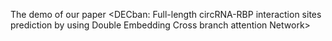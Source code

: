 The demo of our paper <DECban: Full-length circRNA-RBP interaction sites prediction by using Double Embedding Cross branch attention Network>
